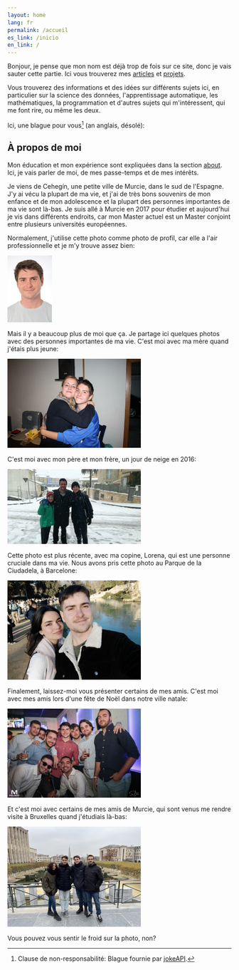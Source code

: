 ```yaml
---
layout: home
lang: fr
permalink: /accueil
es_link: /inicio
en_link: /
---
```


Bonjour, je pense que mon nom est déjà trop de fois sur ce site, donc je vais sauter cette partie. Ici vous trouverez mes [articles](/blog) et [projets](/projects).

Vous trouverez des informations et des idées sur différents sujets ici, en particulier sur la science des données, l'apprentissage automatique, les mathématiques, la programmation et d'autres sujets qui m'intéressent, qui me font rire, ou même les deux.

<script>
window.onload = function() {
    fetch('https://v2.jokeapi.dev/joke/Any?blacklistFlags=nsfw,religious,political,racist,sexist,explicit&type=single')
        .then(response => response.json())
        .then(data => {
            document.getElementById('joke').textContent = data.joke;
        });
};
</script>

Ici, une blague pour vous[^1] (an anglais, désolé):

<p id="joke"></p>

## À propos de moi

Mon éducation et mon expérience sont expliquées dans la section [about](/about). Ici, je vais parler de moi, de mes passe-temps et de mes intérêts.

Je viens de Cehegín, une petite ville de Murcie, dans le sud de l'Espagne. J'y ai vécu la plupart de ma vie, et j'ai de très bons souvenirs de mon enfance et de mon adolescence et la plupart des personnes importantes de ma vie sont là-bas. Je suis allé à Murcie en 2017 pour étudier et aujourd'hui je vis dans différents endroits, car mon Master actuel est un Master conjoint entre plusieurs universités européennes.

Normalement, j'utilise cette photo comme photo de profil, car elle a l'air professionnelle et je m'y trouve assez bien:

<img src="/assets/images/me/me.png" alt="A picture of me." width="100" class="centered-image">


Mais il y a beaucoup plus de moi que ça. Je partage ici quelques photos avec des personnes importantes de ma vie. C'est moi avec ma mère quand j'étais plus jeune:

<img src="/assets/images/me/me-and-mum.jpg" alt="A picture of me with my mother." width="300" class="centered-image">

C'est moi avec mon père et mon frère, un jour de neige en 2016:

<img src="/assets/images/me/me-jp-dad.jpg" alt="A picture of me with my family." width="300" class="centered-image">

Cette photo est plus récente, avec ma copine, Lorena, qui est une personne cruciale dans ma vie. Nous avons pris cette photo au Parque de la Ciudadela, à Barcelone:

<img src="/assets/images/me/me-lore.jpg" alt="A picture of me with my girlfriend." width="300" class="centered-image">

Finalement, laissez-moi vous présenter certains de mes amis. C'est moi avec mes amis lors d'une fête de Noël dans notre ville natale:

<img src="/assets/images/me/me-and-friends.jpg" alt="A picture of me with my friends." width="300" class="centered-image">

Et c'est moi avec certains de mes amis de Murcie, qui sont venus me rendre visite à Bruxelles quand j'étudiais là-bas:

<img src="/assets/images/me/me-friends-bruxelles.jpg" alt="A picture of me with my friends from Murcia." width="300" class="centered-image">

Vous pouvez vous sentir le froid sur la photo, non?

[^1]: Clause de non-responsabilité: Blague fournie par [jokeAPI](https://sv443.net/jokeapi/v2/).

